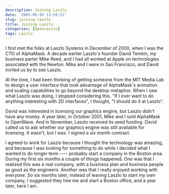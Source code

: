 ```yaml
---
description: Joining Laszlo
date: '2003-05-05 13:59:22'
slug: joining-laszlo
title: Joining Laszlo
categories: [OpenLaszlo]
tags: Laszlo
---
```


I first met the folks at Laszlo Systems in December of 2000, when I was the CTO of AlphaMask.  A decade earlier Laszlo's founder David Temkin, my business parter Mike Reed, and I had all worked at Apple on technologies associated with the Newton.  Mike and I were in San Francisco, and David invited us by to see Laszlo.

At the time, I had been thinking of getting someone from the MIT Media Lab to design a user interface that took advantage of AlphaMask's animation and scaling capabilities to go beyond the desktop metaphor.  When I saw what Laszlo was doing, I stopped considering this.  "If I ever want to do anything interesting with 2D interfaces", I thought, "I should do it at Laszlo".

David was interested in licensing our graphics engine, but Laszlo didn't have any money.  A year later, in October 2001, Mike and I sold AlphaMask to OpenWave.  And in November, Laszlo received its seed funding.  David called us to ask whether our graphics engine was still available for licensing.  It wasn't, but I was.  I signed a six month contract.

I agreed to work for Laszlo because I thought the technology was amazing, and because I was looking for something to do while I decided what I wanted to do longer term ---- probably start a company in the Boston area.  During my first six months a couple of things happened.  One was that I realized this was a real company, with a business plan and business people as good as the engineers.  Another was that I really enjoyed working with everyone.  So six months later, instead of leaving Laszlo to start my own company, I suggested they hire me and start a Boston office, and a year later, here I am.
